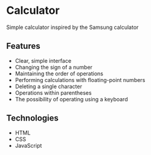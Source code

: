 # Calculator

Simple calculator inspired by the Samsung calculator

## Features

- Clear, simple interface
- Changing the sign of a number
- Maintaining the order of operations
- Performing calculations with floating-point numbers
- Deleting a single character
- Operations within parentheses
- The possibility of operating using a keyboard

## Technologies

- HTML
- CSS
- JavaScript
